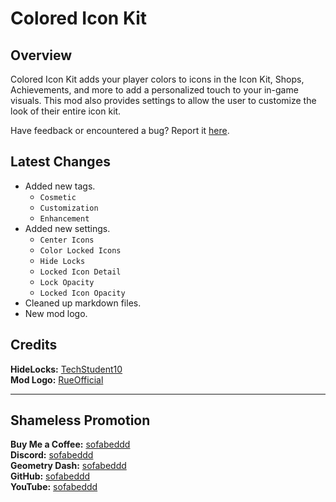 # Colored Icon Kit

## Overview
Colored Icon Kit adds your player colors to icons in the Icon Kit, Shops, Achievements, and more to add a personalized touch to your in-game visuals. This mod also provides settings to allow the user to customize the look of their entire icon kit.

Have feedback or encountered a bug? Report it [here](https://github.com/sofabeddd/Colored-Icon-Kit/issues/new).

## Latest Changes
- Added new tags.
    - `Cosmetic`
    - `Customization`
    - `Enhancement`
- Added new settings.
    - `Center Icons`
    - `Color Locked Icons`
    - `Hide Locks`
    - `Locked Icon Detail`
    - `Lock Opacity`
    - `Locked Icon Opacity`
- Cleaned up markdown files.
- New mod logo.

## Credits
**HideLocks:** [TechStudent10](https://github.com/TechStudent10/HideLocks)  
**Mod Logo:** [RueOfficial](user:26528871)

---
## Shameless Promotion
**Buy Me a Coffee:** [sofabeddd](https://www.buymeacoffee.com/sofabeddd)  
**Discord:** [sofabeddd](https://discordapp.com/users/560247410522324993)  
**Geometry Dash:** [sofabeddd](user:7976112)  
**GitHub:** [sofabeddd](https://github.com/sofabeddd)  
**YouTube:** [sofabeddd](https://www.youtube.com/@sofabeddd?sub_confirmation=1)